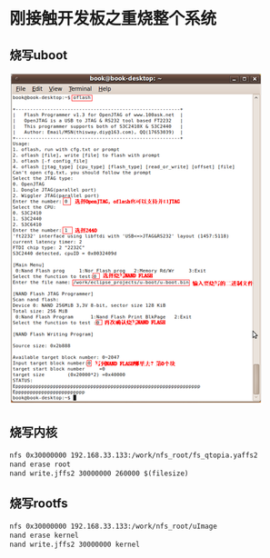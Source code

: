 # 刚接触开发板之重烧整个系统

## 烧写uboot

![20210116_203839_41](image/20210116_203839_41.png) 

## 烧写内核

```
nfs 0x30000000 192.168.33.133:/work/nfs_root/fs_qtopia.yaffs2
nand erase root
nand write.jffs2 30000000 260000 $(filesize)
```


## 烧写rootfs

```
nfs 0x30000000 192.168.33.133:/work/nfs_root/uImage
nand erase kernel
nand write.jffs2 30000000 kernel

```
